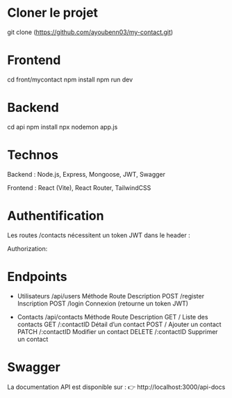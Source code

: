 # Cloner le projet

git clone (https://github.com/ayoubenn03/my-contact.git)

# Frontend

cd front/mycontact
npm install
npm run dev

# Backend

cd api
npm install
npx nodemon app.js

# Technos

Backend : Node.js, Express, Mongoose, JWT, Swagger

Frontend : React (Vite), React Router, TailwindCSS

# Authentification

Les routes /contacts nécessitent un token JWT dans le header :

Authorization: <token>

# Endpoints

- Utilisateurs /api/users
  Méthode Route Description
  POST /register Inscription
  POST /login Connexion (retourne un token JWT)

- Contacts /api/contacts
  Méthode Route Description
  GET / Liste des contacts
  GET /:contactID Détail d’un contact
  POST / Ajouter un contact
  PATCH /:contactID Modifier un contact
  DELETE /:contactID Supprimer un contact

# Swagger

La documentation API est disponible sur :
👉 http://localhost:3000/api-docs
